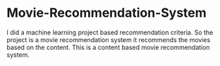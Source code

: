 # Movie-Recommendation-System
I did a machine learning project based recommendation criteria. So the project is a movie recommendation system it recommends the movies based on the content. This is a content based movie recommendation system.
